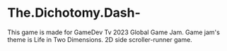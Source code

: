 # The.Dichotomy.Dash-
This game is made for GameDev Tv 2023 Global Game Jam. 
Game jam's theme is Life in Two Dimensions. 
2D side scroller-runner game.
